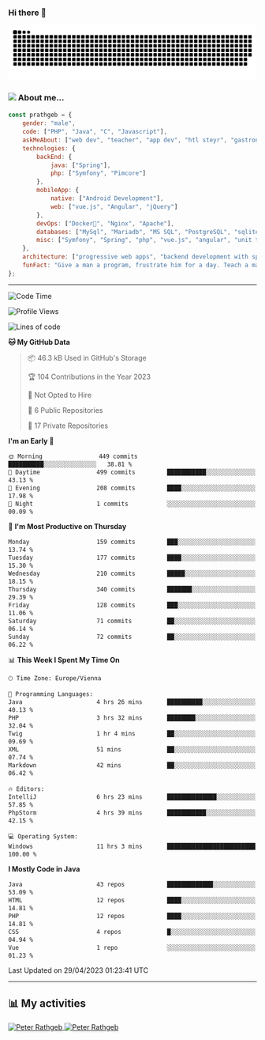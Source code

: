 ### Hi there 👋

<div align="center">
  <img  src="https://github.com/1999AZZAR/1999AZZAR/blob/main/resources/img/grid-snake.svg"
       alt="snake" />
</div>

### <img src="https://media.giphy.com/media/VgCDAzcKvsR6OM0uWg/giphy.gif" width="50"> About me...  

```javascript
const prathgeb = {
    gender: "male",
    code: ["PHP", "Java", "C", "Javascript"],
    askMeAbout: ["web dev", "teacher", "app dev", "htl steyr", "gastronaut"],
    technologies: {
        backEnd: {
            java: ["Spring"],
            php: ["Symfony", "Pimcore"]
        },
        mobileApp: {
            native: ["Android Development"],
            web: ["vue.js", "Angular", "jQuery"]
        },
        devOps: ["Docker🐳", "Nginx", "Apache"],
        databases: ["MySql", "Mariadb", "MS SQL", "PostgreSQL", "sqlite"],
        misc: ["Symfony", "Spring", "php", "vue.js", "angular", "unit testing", "ci/cd using github actions"]
    },
    architecture: ["progressive web apps", "backend development with spring", "backend development with symfony"],
    funFact: "Give a man a program, frustrate him for a day. Teach a man to program, frustrate him for a lifetime."
};
```

---
<!--START_SECTION:waka-->
![Code Time](http://img.shields.io/badge/Code%20Time-203%20hrs%2047%20mins-blue)

![Profile Views](http://img.shields.io/badge/Profile%20Views-2-blue)

![Lines of code](https://img.shields.io/badge/From%20Hello%20World%20I%27ve%20Written-2.5%20million%20lines%20of%20code-blue)

**🐱 My GitHub Data** 

> 📦 46.3 kB Used in GitHub's Storage 
 > 
> 🏆 104 Contributions in the Year 2023
 > 
> 🚫 Not Opted to Hire
 > 
> 📜 6 Public Repositories 
 > 
> 🔑 17 Private Repositories 
 > 
**I'm an Early 🐤** 

```text
🌞 Morning                449 commits         ██████████░░░░░░░░░░░░░░░   38.81 % 
🌆 Daytime                499 commits         ███████████░░░░░░░░░░░░░░   43.13 % 
🌃 Evening                208 commits         ████░░░░░░░░░░░░░░░░░░░░░   17.98 % 
🌙 Night                  1 commits           ░░░░░░░░░░░░░░░░░░░░░░░░░   00.09 % 
```
📅 **I'm Most Productive on Thursday** 

```text
Monday                   159 commits         ███░░░░░░░░░░░░░░░░░░░░░░   13.74 % 
Tuesday                  177 commits         ████░░░░░░░░░░░░░░░░░░░░░   15.30 % 
Wednesday                210 commits         █████░░░░░░░░░░░░░░░░░░░░   18.15 % 
Thursday                 340 commits         ███████░░░░░░░░░░░░░░░░░░   29.39 % 
Friday                   128 commits         ███░░░░░░░░░░░░░░░░░░░░░░   11.06 % 
Saturday                 71 commits          ██░░░░░░░░░░░░░░░░░░░░░░░   06.14 % 
Sunday                   72 commits          ██░░░░░░░░░░░░░░░░░░░░░░░   06.22 % 
```


📊 **This Week I Spent My Time On** 

```text
🕑︎ Time Zone: Europe/Vienna

💬 Programming Languages: 
Java                     4 hrs 26 mins       ██████████░░░░░░░░░░░░░░░   40.13 % 
PHP                      3 hrs 32 mins       ████████░░░░░░░░░░░░░░░░░   32.04 % 
Twig                     1 hr 4 mins         ██░░░░░░░░░░░░░░░░░░░░░░░   09.69 % 
XML                      51 mins             ██░░░░░░░░░░░░░░░░░░░░░░░   07.74 % 
Markdown                 42 mins             ██░░░░░░░░░░░░░░░░░░░░░░░   06.42 % 

🔥 Editors: 
IntelliJ                 6 hrs 23 mins       ██████████████░░░░░░░░░░░   57.85 % 
PhpStorm                 4 hrs 39 mins       ███████████░░░░░░░░░░░░░░   42.15 % 

💻 Operating System: 
Windows                  11 hrs 3 mins       █████████████████████████   100.00 % 
```

**I Mostly Code in Java** 

```text
Java                     43 repos            █████████████░░░░░░░░░░░░   53.09 % 
HTML                     12 repos            ████░░░░░░░░░░░░░░░░░░░░░   14.81 % 
PHP                      12 repos            ████░░░░░░░░░░░░░░░░░░░░░   14.81 % 
CSS                      4 repos             █░░░░░░░░░░░░░░░░░░░░░░░░   04.94 % 
Vue                      1 repo              ░░░░░░░░░░░░░░░░░░░░░░░░░   01.23 % 
```




 Last Updated on 29/04/2023 01:23:41 UTC
<!--END_SECTION:waka-->

---
  ## 📊 My activities
  <a href="https://github.com/prathgeb">
    <img width=450 height=170 align="center" alt="Peter Rathgeb" src="https://github-readme-stats.vercel.app/api?username=prathgeb&include_all_commits=true&count_private=true&theme=midnight-purple&show_icons=true&bg_color=0D1117&hide_border=true" />
  </a>
  <a href="https://github.com/prathgeb">
    <img align="center" alt="Peter Rathgeb" src="https://github-readme-stats.vercel.app/api/top-langs/?username=prathgeb&include_all_commits=true&count_private=true&theme=midnight-purple&show_icons=true&layout=compact&bg_color=0D1117&hide_border=true" />
  </a>
